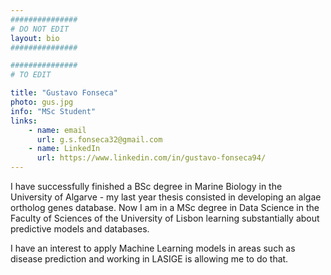 ```yaml
---
###############
# DO NOT EDIT
layout: bio
###############

###############
# TO EDIT

title: "Gustavo Fonseca"
photo: gus.jpg
info: "MSc Student"
links:
    - name: email
      url: g.s.fonseca32@gmail.com
    - name: LinkedIn
      url: https://www.linkedin.com/in/gustavo-fonseca94/
---
```


I have successfully finished a BSc degree in Marine Biology in the University of Algarve - my last year thesis consisted in developing an algae ortholog genes database. Now I am in a MSc degree in Data Science in the Faculty of Sciences of the University of Lisbon learning substantially about predictive models and databases.

I have an interest to apply Machine Learning models in areas such as disease prediction and working in LASIGE is allowing me to do that.